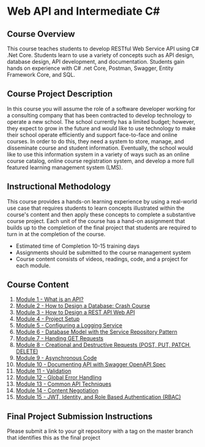 # Web API and Intermediate C#
## Course Overview
This course teaches students to develop RESTful Web Service API using C# .Net Core.  Students learn to use a variety of concepts such as API design, database design, API development, and documentation.  Students gain hands on experience with C# .net Core, Postman, Swagger, Entity Framework Core, and SQL.
## Course Project Description
In this course you will assume the role of a software developer working for a consulting company that has been contracted to develop technology to operate a new school.  The school currently has a limited budget; however, they expect to grow in the future and would like to use technology to make their school operate efficiently and support face-to-face and online courses.  In order to do this, they need a system to store, manage, and disseminate course and student information.   Eventually, the school would like to use this information system in a variety of ways such as an online course catalog, online course registration system, and develop a more full featured learning management system (LMS).
## Instructional Methodology
This course provides a hands-on learning experience by using a real-world use case that requires students to learn concepts illustrated within the course's content and then apply these concepts to complete a substantive course project.  Each unit of the course has a hand-on assignment that builds up to the completion of the final project that students are required to turn in at the completion of the course.
- Estimated time of Completion 10-15 training days
- Assignments should be submitted to the course management system
- Course content consists of videos, readings, code, and a project for each module.
## Course Content
1. [Module 1 - What is an API?](module_1/README.MD)
2. [Module 2 - How to Design a Database: Crash Course](module_2/README.MD)
3. [Module 3 - How to Design a REST API Web API](module_3/README.MD)
4. [Module 4 - Project Setup](module_4/README.MD)
5. [Module 5 - Configuring a Logging Service](module_5/README.MD)
6. [Module 6 - Database Model with the Service Repository Pattern](module_6/README.MD)
7. [Module 7 - Handing GET Requests](module_7/README.MD)
8. [Module 8 - Creational and Destructive Requests (POST, PUT, PATCH, DELETE)](module_8/README.MD)
9. [Module 9 - Asynchronous Code](module_8/README.MD)
10. [Module 10 - Documenting API with Swagger OpenAPI Spec](module_9/README.MD)
11. [Module 11 - Validation](module_10/README.MD)
12. [Module 12 - Global Error Handling](module_11/README.MD)
13. [Module 13 - Common API Techniques](module_12/README.MD)
14. [Module 14 - Content Negotiation](module_13/README.MD)
15. [Module 15 - JWT, Identity, and Role Based Authentication (RBAC)](module_14/README.MD)
## Final Project Submission Instructions
Please submit a link to your git repository with a tag on the master branch that identifies this as the final project
